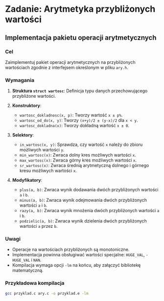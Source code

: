 # Zadanie: Arytmetyka przybliżonych wartości

## Implementacja pakietu operacji arytmetycznych

### Cel

Zaimplementuj pakiet operacji arytmetycznych na przybliżonych wartościach zgodnie z interfejsem określonym w pliku `ary.h`.

### Wymagania

1. **Struktura `struct wartosc`**: Definicja typu danych przechowującego przybliżone wartości.

2. **Konstruktory**:
   - `wartosc_dokladnosc(x, p)`: Tworzy wartość `x ± p%`.
   - `wartosc_od_do(x, y)`: Tworzy `(x+y)/2 ± (y-x)/2` dla `x < y`.
   - `wartosc_dokladna(x)`: Tworzy dokładną wartość `x ± 0`.

3. **Selektory**:
   - `in_wartosc(x, y)`: Sprawdza, czy wartość `x` należy do zbioru możliwych wartości `y`.
   - `min_wartosc(x)`: Zwraca dolny kres możliwych wartości `x`.
   - `max_wartosc(x)`: Zwraca górny kres możliwych wartości `x`.
   - `sr_wartosc(x)`: Zwraca średnią arytmetyczną dolnego i górnego kresu możliwych wartości `x`.

4. **Modyfikatory**:
   - `plus(a, b)`: Zwraca wynik dodawania dwóch przybliżonych wartości `a` i `b`.
   - `minus(a, b)`: Zwraca wynik odejmowania dwóch przybliżonych wartości `a` i `b`.
   - `razy(a, b)`: Zwraca wynik mnożenia dwóch przybliżonych wartości `a` i `b`.
   - `podzielic(a, b)`: Zwraca wynik dzielenia dwóch przybliżonych wartości `a` przez `b`.

### Uwagi

- Operacje na wartościach przybliżonych są monotoniczne.
- Implementacja powinna obsługiwać wartości specjalne: `HUGE_VAL`, `-HUGE_VAL` i `NAN`.
- Kompilacja wymaga opcji `-lm` na końcu, aby załączyć bibliotekę matematyczną.

### Przykładowa kompilacja

```bash
gcc przyklad.c ary.c -o przyklad.e -lm
